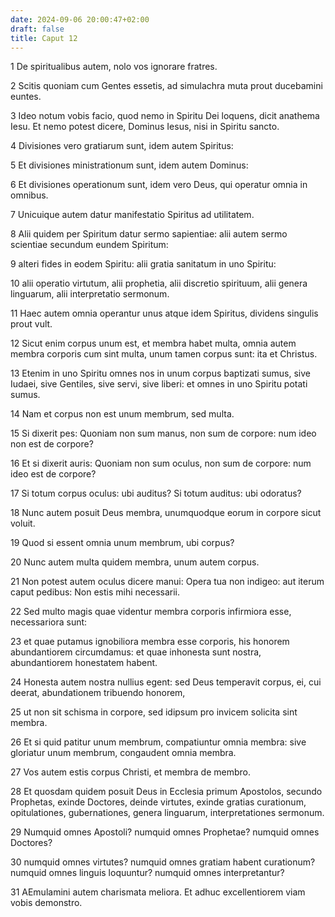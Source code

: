 ```yaml
---
date: 2024-09-06 20:00:47+02:00
draft: false
title: Caput 12
---
```





1 De spiritualibus autem, nolo vos ignorare fratres.

2 Scitis quoniam cum Gentes essetis, ad simulachra muta prout ducebamini euntes.

3 Ideo notum vobis facio, quod nemo in Spiritu Dei loquens, dicit anathema Iesu. Et nemo potest dicere, Dominus Iesus, nisi in Spiritu sancto.

4 Divisiones vero gratiarum sunt, idem autem Spiritus:

5 Et divisiones ministrationum sunt, idem autem Dominus:

6 Et divisiones operationum sunt, idem vero Deus, qui operatur omnia in omnibus.

7 Unicuique autem datur manifestatio Spiritus ad utilitatem.

8 Alii quidem per Spiritum datur sermo sapientiae: alii autem sermo scientiae secundum eundem Spiritum:

9 alteri fides in eodem Spiritu: alii gratia sanitatum in uno Spiritu:

10 alii operatio virtutum, alii prophetia, alii discretio spirituum, alii genera linguarum, alii interpretatio sermonum.

11 Haec autem omnia operantur unus atque idem Spiritus, dividens singulis prout vult.

12 Sicut enim corpus unum est, et membra habet multa, omnia autem membra corporis cum sint multa, unum tamen corpus sunt: ita et Christus.

13 Etenim in uno Spiritu omnes nos in unum corpus baptizati sumus, sive Iudaei, sive Gentiles, sive servi, sive liberi: et omnes in uno Spiritu potati sumus.

14 Nam et corpus non est unum membrum, sed multa.

15 Si dixerit pes: Quoniam non sum manus, non sum de corpore: num ideo non est de corpore?

16 Et si dixerit auris: Quoniam non sum oculus, non sum de corpore: num ideo est de corpore?

17 Si totum corpus oculus: ubi auditus? Si totum auditus: ubi odoratus?

18 Nunc autem posuit Deus membra, unumquodque eorum in corpore sicut voluit.

19 Quod si essent omnia unum membrum, ubi corpus?

20 Nunc autem multa quidem membra, unum autem corpus.

21 Non potest autem oculus dicere manui: Opera tua non indigeo: aut iterum caput pedibus: Non estis mihi necessarii.

22 Sed multo magis quae videntur membra corporis infirmiora esse, necessariora sunt:

23 et quae putamus ignobiliora membra esse corporis, his honorem abundantiorem circumdamus: et quae inhonesta sunt nostra, abundantiorem honestatem habent.

24 Honesta autem nostra nullius egent: sed Deus temperavit corpus, ei, cui deerat, abundationem tribuendo honorem,

25 ut non sit schisma in corpore, sed idipsum pro invicem solicita sint membra.

26 Et si quid patitur unum membrum, compatiuntur omnia membra: sive gloriatur unum membrum, congaudent omnia membra.

27 Vos autem estis corpus Christi, et membra de membro.

28 Et quosdam quidem posuit Deus in Ecclesia primum Apostolos, secundo Prophetas, exinde Doctores, deinde virtutes, exinde gratias curationum, opitulationes, gubernationes, genera linguarum, interpretationes sermonum.

29 Numquid omnes Apostoli? numquid omnes Prophetae? numquid omnes Doctores?

30 numquid omnes virtutes? numquid omnes gratiam habent curationum? numquid omnes linguis loquuntur? numquid omnes interpretantur?

31 AEmulamini autem charismata meliora. Et adhuc excellentiorem viam vobis demonstro.

